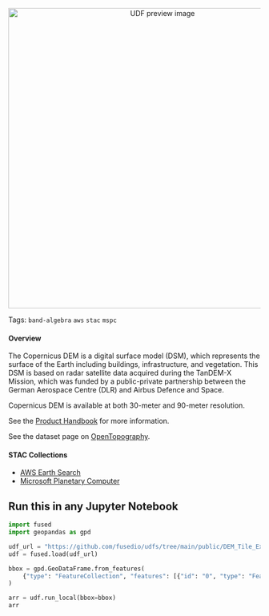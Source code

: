 <!--fused:pin=13-->
<!--fused:preview-->
<p align="center"><img src="https://fused-magic.s3.us-west-2.amazonaws.com/thumbnails/udfs-staging/DEM_Tile_Example.png" width="600" alt="UDF preview image"></p>

<!--fused:tags-->
Tags: `band-algebra` `aws` `stac` `mspc`

<!--fused:readme-->
#### Overview
The Copernicus DEM is a digital surface model (DSM), which represents the surface of the Earth including buildings, infrastructure, and vegetation. This DSM is based on radar satellite data acquired during the TanDEM-X Mission, which was funded by a public-private partnership between the German Aerospace Centre (DLR) and Airbus Defence and Space.


Copernicus DEM is available at both 30-meter and 90-meter resolution.


See the [Product Handbook](https://object.cloud.sdsc.edu/v1/AUTH_opentopography/www/metadata/Copernicus_metadata.pdf) for more information.

See the dataset page on [OpenTopography](https://doi.org/10.5069/G9028PQB).
#### STAC Collections
*  [AWS Earth Search](https://earth-search.aws.element84.com/v1/collections/cop-dem-glo-30)
* [Microsoft Planetary Computer](https://planetarycomputer.microsoft.com/api/stac/v1/collections/cop-dem-glo-30)


## Run this in any Jupyter Notebook

```python
import fused
import geopandas as gpd

udf_url = "https://github.com/fusedio/udfs/tree/main/public/DEM_Tile_Example"
udf = fused.load(udf_url)

bbox = gpd.GeoDataFrame.from_features(
    {"type": "FeatureCollection", "features": [{"id": "0", "type": "Feature", "properties": {"x": 1311, "y": 3164, "z": 13}, "geometry": {"type": "Polygon", "coordinates": [[[-124.1455078125, 41.77131167976406], [-124.1455078125, 41.73852846935915], [-124.189453125, 41.73852846935915], [-124.189453125, 41.77131167976406], [-124.1455078125, 41.77131167976406]]]}}]}
)

arr = udf.run_local(bbox=bbox)
arr
```
